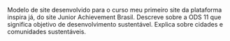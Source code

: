 Modelo de site desenvolvido para o curso meu primeiro site da plataforma inspira já, do site Junior Achievement Brasil.
Descreve sobre a ODS 11 que significa objetivo de desenvolvimento sustentável.
Explica sobre cidades e comunidades sustentáveis.
